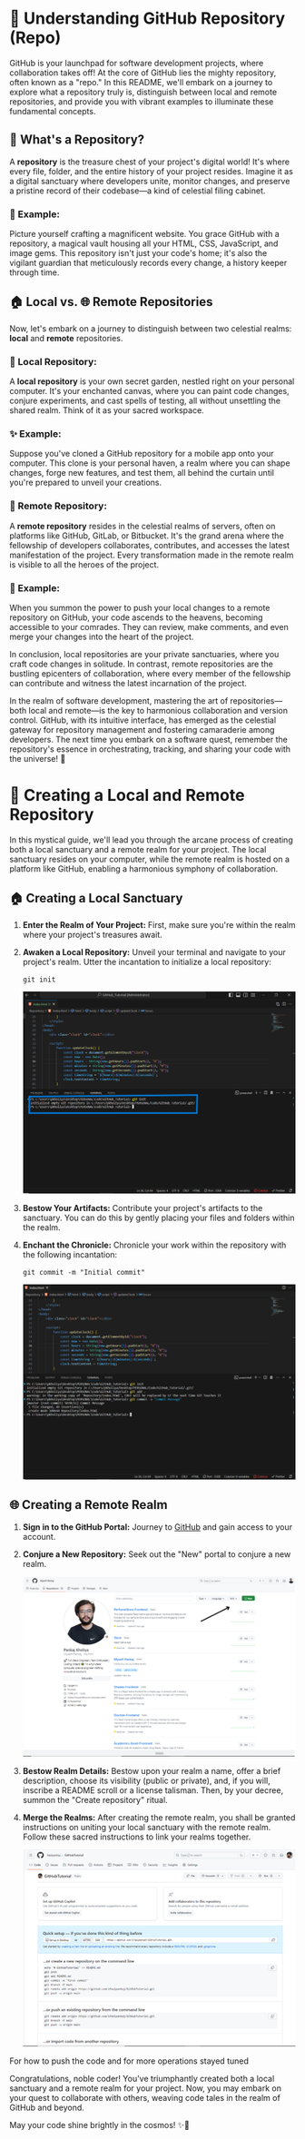 <!-- Repository Title -->
# 🚀 Understanding GitHub Repository (Repo)

GitHub is your launchpad for software development projects, where collaboration takes off! At the core of GitHub lies the mighty repository, often known as a "repo." In this README, we'll embark on a journey to explore what a repository truly is, distinguish between local and remote repositories, and provide you with vibrant examples to illuminate these fundamental concepts.

## 📁 What's a Repository?

A **repository** is the treasure chest of your project's digital world! It's where every file, folder, and the entire history of your project resides. Imagine it as a digital sanctuary where developers unite, monitor changes, and preserve a pristine record of their codebase—a kind of celestial filing cabinet.

### 🌟 Example:

Picture yourself crafting a magnificent website. You grace GitHub with a repository, a magical vault housing all your HTML, CSS, JavaScript, and image gems. This repository isn't just your code's home; it's also the vigilant guardian that meticulously records every change, a history keeper through time.

## 🏠 Local vs. 🌐 Remote Repositories

Now, let's embark on a journey to distinguish between two celestial realms: **local** and **remote** repositories.

### 🏡 Local Repository:

A **local repository** is your own secret garden, nestled right on your personal computer. It's your enchanted canvas, where you can paint code changes, conjure experiments, and cast spells of testing, all without unsettling the shared realm. Think of it as your sacred workspace.

### ✨ Example:

Suppose you've cloned a GitHub repository for a mobile app onto your computer. This clone is your personal haven, a realm where you can shape changes, forge new features, and test them, all behind the curtain until you're prepared to unveil your creations.

### 🌌 Remote Repository:

A **remote repository** resides in the celestial realms of servers, often on platforms like GitHub, GitLab, or Bitbucket. It's the grand arena where the fellowship of developers collaborates, contributes, and accesses the latest manifestation of the project. Every transformation made in the remote realm is visible to all the heroes of the project.

### 🚀 Example:

When you summon the power to push your local changes to a remote repository on GitHub, your code ascends to the heavens, becoming accessible to your comrades. They can review, make comments, and even merge your changes into the heart of the project.

In conclusion, local repositories are your private sanctuaries, where you craft code changes in solitude. In contrast, remote repositories are the bustling epicenters of collaboration, where every member of the fellowship can contribute and witness the latest incarnation of the project.

In the realm of software development, mastering the art of repositories—both local and remote—is the key to harmonious collaboration and version control. GitHub, with its intuitive interface, has emerged as the celestial gateway for repository management and fostering camaraderie among developers. The next time you embark on a software quest, remember the repository's essence in orchestrating, tracking, and sharing your code with the universe! 🌟

<!-- Repository Creation Guide -->
# 🌟 Creating a Local and Remote Repository

In this mystical guide, we'll lead you through the arcane process of creating both a local sanctuary and a remote realm for your project. The local sanctuary resides on your computer, while the remote realm is hosted on a platform like GitHub, enabling a harmonious symphony of collaboration.

## 🏠 Creating a Local Sanctuary

1. **Enter the Realm of Your Project:** First, make sure you're within the realm where your project's treasures await.

2. **Awaken a Local Repository:** Unveil your terminal and navigate to your project's realm. Utter the incantation to initialize a local repository:

    ```plaintext
    git init
    ```

    ![Initiaize a New Repository](./Assets//GitInit.png)

3. **Bestow Your Artifacts:** Contribute your project's artifacts to the sanctuary. You can do this by gently placing your files and folders within the realm.


4. **Enchant the Chronicle:** Chronicle your work within the repository with the following incantation:

    ```plaintext
    git commit -m "Initial commit"
    ```

    ![Enchant the Chronicle](./Assets/GitCommit.png)

## 🌐 Creating a Remote Realm

1. **Sign in to the GitHub Portal:** Journey to [GitHub](https://github.com) and gain access to your account.

2. **Conjure a New Repository:** Seek out the "New" portal to conjure a new realm.

    ![Conjure a New Realm](./Assets/GitNew.png)

3. **Bestow Realm Details:** Bestow upon your realm a name, offer a brief description, choose its visibility (public or private), and, if you will, inscribe a README scroll or a license talisman. Then, by your decree, summon the "Create repository" ritual.


4. **Merge the Realms:** After creating the remote realm, you shall be granted instructions on uniting your local sanctuary with the remote realm. Follow these sacred instructions to link your realms together.

    ![Merge Realms](./Assets/InstructionToPush.png)

For how to push the code and for more operations stayed tuned

Congratulations, noble coder! You've triumphantly created both a local sanctuary and a remote realm for your project. Now, you may embark on your quest to collaborate with others, weaving code tales in the realm of GitHub and beyond.

May your code shine brightly in the cosmos! ✨🌌

